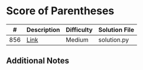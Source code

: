 # Score of Parentheses
|#|Description|Difficulty|Solution File|
|-|-|-|-|
|856|[Link](https://leetcode.com/problems/score-of-parentheses/)|Medium|solution.py|

## Additional Notes
